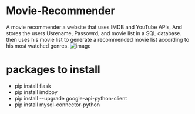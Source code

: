 # Movie-Recommender
A movie recommender a website that uses IMDB and YouTube APIs, And stores the users Usrename, Passowrd, and movie list in a SQL database. then uses his movie list to generate a recommended movie list according to his most watched genres.
![image](https://user-images.githubusercontent.com/97995173/215014937-91e47e81-62c0-438d-8221-45119b5b36ff.png)


# packages to install 
- pip install flask
- pip install imdbpy
- pip install --upgrade google-api-python-client
- pip install mysql-connector-python


